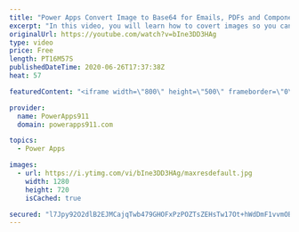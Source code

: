 ```yaml
---
title: "Power Apps Convert Image to Base64 for Emails, PDFs and Components"
excerpt: "In this video, you will learn how to covert images so you can use them through out your app in their encoded form. This makes Components more flexible, PDF creation have less steps, and lets you add some flair to those Power Apps emails.   Download this and many other apps as part of the Curated Library"
originalUrl: https://youtube.com/watch?v=bIne3DD3HAg
type: video
price: Free
length: PT16M57S
publishedDateTime: 2020-06-26T17:37:38Z
heat: 57

featuredContent: "<iframe width=\"800\" height=\"500\" frameborder=\"0\" src=\"https://www.youtube.com/embed/bIne3DD3HAg\" allow=\"accelerometer; autoplay; encrypted-media; gyroscope; picture-in-picture\" allowfullscreen></iframe>"

provider:
  name: PowerApps911
  domain: powerapps911.com

topics:
  - Power Apps

images:
  - url: https://i.ytimg.com/vi/bIne3DD3HAg/maxresdefault.jpg
    width: 1280
    height: 720
    isCached: true

secured: "l7Jpy92O2dlB2EJMCajqTwb479GHOFxPzPOZTsZEHsTw17Ot+hWdDmF1vvmOBV9AgDW6hXQTPYvzHzrIbqZqsuac9oAlKCcrlNq7/tGVxssRd8h2ThfuSQ9YaO7sS5MNZ4xxEau6jbQOqtzrHGWa/y/A9zYJA/j58Wm/I0GWQMTFk551iPklvyrbjZM3Zw8z6fEdRZVSAZc4mRkuczPeW9glltoQBSgIRB6tnfGZT0hAOFxUVgtWPJ4SCzc9+qenxZXd9P2EPNmYZgsOkQE+6OPCUnL6O/xNUBwgaaWFmGc2QE6YtBmNSRrjVTJIUUMmznsSqr4vQIRqz0Kn7pokwzaURuy1CATK+1rzc6aNzwlTV4JIjxVVESWFe5WiGzCbNBxKXrwZxiHU4qOlzFMoU+wsipP/UxbyGGZkijwyGpo=;sJ8HCZaxlqwcjCZ9qEhACg=="
---
```


